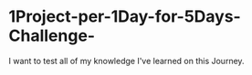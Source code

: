 # 1Project-per-1Day-for-5Days-Challenge-
I want to test all of my knowledge I've learned on this Journey.
